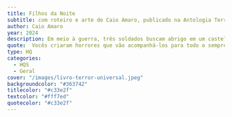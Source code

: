 ```yaml
---
title: Filhos da Noite
subtitle: com roteiro e arte de Caio Amaro, publicado na Antologia Terror Universal
author: Caio Amaro
year: 2024
description: Em meio à guerra, três soldados buscam abrigo em um castelo na Transilvânia e descobrem que têm mais em comum do que imaginam.
quote:  Vocês criaram horrores que vão acompanhá-los para todo o sempre, que farão o coração de vocês disparar, que trará perturbação até à mais tranquila noite de sono.
type: HQ
categories:
  - HQS
  - Geral
cover: "/images/livro-terror-universal.jpeg"
backgroundcolor: "#363742"
titlecolor: "#c33e2f"
textcolor: "#fff7ed"
quotecolor: "#c33e2f"
---
```



